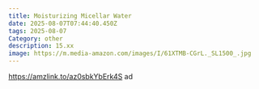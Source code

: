 ```yaml
---
title: Moisturizing Micellar Water
date: 2025-08-07T07:44:40.450Z
tags: 2025-08-07
Category: other
description: 15.xx
image: https://m.media-amazon.com/images/I/61XTMB-CGrL._SL1500_.jpg
---
```

https://amzlink.to/az0sbkYbErk4S ad